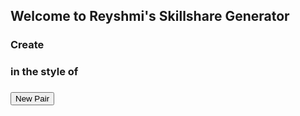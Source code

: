## Welcome to Reyshmi's Skillshare Generator

<h3>Create</h3>
<div id="brandLogo">
    <!-- Brand's appear here -->
</div>
<h3>in the style of</h3>
<div id="styleOf">
    <!-- Style shows up here -->
</div>
<h3> </h3>
<button onclick="newPair()">New Pair</button>

<script src="javascript.js"></script>